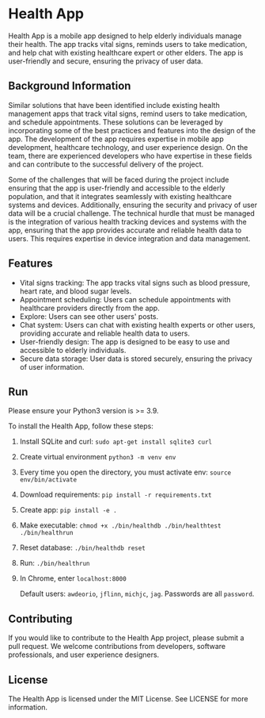 # Health App

Health App is a mobile app designed to help elderly individuals manage their health. The app tracks vital signs, reminds users to take medication, and help chat with existing healthcare expert or other elders. The app is user-friendly and secure, ensuring the privacy of user data.

## Background Information

Similar solutions that have been identified include existing health management apps that track vital signs, remind users to take medication, and schedule appointments. These solutions can be leveraged by incorporating some of the best practices and features into the design of the app. The development of the app requires expertise in mobile app development, healthcare technology, and user experience design. On the team, there are experienced developers who have expertise in these fields and can contribute to the successful delivery of the project.

Some of the challenges that will be faced during the project include ensuring that the app is user-friendly and accessible to the elderly population, and that it integrates seamlessly with existing healthcare systems and devices. Additionally, ensuring the security and privacy of user data will be a crucial challenge. The technical hurdle that must be managed is the integration of various health tracking devices and systems with the app, ensuring that the app provides accurate and reliable health data to users. This requires expertise in device integration and data management.

## Features

- Vital signs tracking: The app tracks vital signs such as blood pressure, heart rate, and blood sugar levels.
- Appointment scheduling: Users can schedule appointments with healthcare providers directly from the app.
- Explore: Users can see other users' posts.
- Chat system: Users can chat with existing health experts or other users, providing accurate and reliable health data to users.
- User-friendly design: The app is designed to be easy to use and accessible to elderly individuals.
- Secure data storage: User data is stored securely, ensuring the privacy of user information.

## Run

Please ensure your Python3 version is >= 3.9.

To install the Health App, follow these steps:

1. Install SQLite and curl:  `sudo apt-get install sqlite3 curl`

2. Create virtual environment `python3 -m venv env`

3. Every time you open the directory, you must activate env:  `source env/bin/activate`

4. Download requirements:  `pip install -r requirements.txt`

5. Create app:  `pip install -e .`

6. Make executable:  `chmod +x ./bin/healthdb ./bin/healthtest ./bin/healthrun`

7. Reset database:  `./bin/healthdb reset`

8. Run:  `./bin/healthrun`

9. In Chrome, enter `localhost:8000`

   Default users: `awdeorio`, `jflinn`, `michjc`, `jag`. Passwords are all `password`.

## Contributing

If you would like to contribute to the Health App project, please submit a pull request. We welcome contributions from developers, software professionals, and user experience designers.

## License

The Health App is licensed under the MIT License. See LICENSE for more information.
